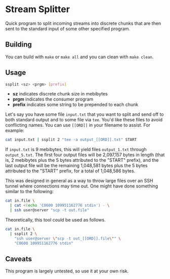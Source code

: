 # Stream Splitter

Quick program to split incoming streams into discrete chunks that are then sent
to the standard input of some other specified program.

## Building

You can build with `make` or `make all` and you can clean with `make clean`.

## Usage

```sh
ssplit <sz> <prgm> [prefix]
```

- **sz** indicates discrete chunk size in mebibytes
- **prgm** indicates the consumer program
- **prefix** indicates some string to be prepended to each chunk

Let's say you have some file `input.txt` that you want to split and send off to
both standard output and to some file via `tee`. You'd like these files to
avoid conflicting names. You can use `[[ORD]]` in your filename to assist. For
example:

```sh
cat input.txt | ssplit 2 "tee -a output_[[ORD]].txt" START
```

If `input.txt` is 9 mebibytes, this will yield files `output_1.txt` through
`output_5.txt`. The first four output files will be 2,097,157 bytes in length
(that is, 2 mebibytes plus the 5 bytes attributed to the "START" prefix), and
the last output file will be the remaining 1,048,581 bytes plus the 5 bytes
attributed to the "START" prefix, for a total of 1,048,586 bytes.

This was designed in general as a way to throw large files over an SSH tunnel
where connections may time out. One might have done something similar to the
following:

```sh
cat in.file \
  | cat <(echo 'C0600 109951162776 stdin') - \
  | ssh user@server "scp -t out.file"
```

Theoretically, this tool could be used as follows.

```sh
cat in.file \
  | ssplit 2 \
    "ssh user@server \"scp -t out_[[ORD]].file\"" \
    "C0600 109951162776 stdin"
```

## Caveats

This program is largely untested, so use it at your own risk.
